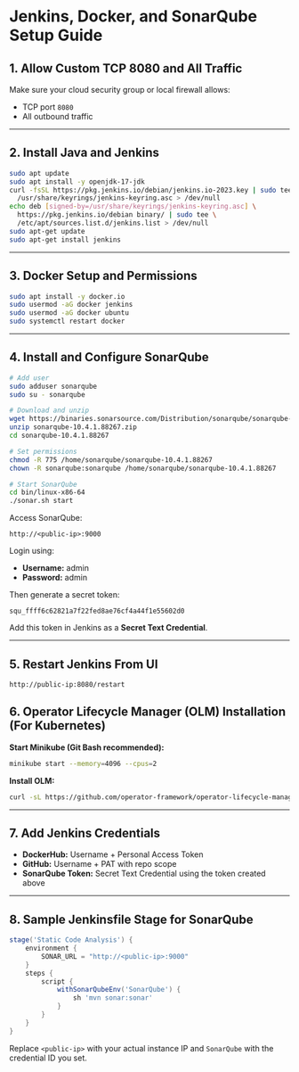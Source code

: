 # Jenkins, Docker, and SonarQube Setup Guide

## 1. Allow Custom TCP 8080 and All Traffic
Make sure your cloud security group or local firewall allows:
- TCP port `8080`
- All outbound traffic

---

## 2. Install Java and Jenkins

```bash
sudo apt update 
sudo apt install -y openjdk-17-jdk
curl -fsSL https://pkg.jenkins.io/debian/jenkins.io-2023.key | sudo tee \
  /usr/share/keyrings/jenkins-keyring.asc > /dev/null
echo deb [signed-by=/usr/share/keyrings/jenkins-keyring.asc] \
  https://pkg.jenkins.io/debian binary/ | sudo tee \
  /etc/apt/sources.list.d/jenkins.list > /dev/null
sudo apt-get update
sudo apt-get install jenkins
````

---

## 3. Docker Setup and Permissions

```bash
sudo apt install -y docker.io
sudo usermod -aG docker jenkins
sudo usermod -aG docker ubuntu
sudo systemctl restart docker
```

---

## 4. Install and Configure SonarQube

```bash
# Add user
sudo adduser sonarqube
sudo su - sonarqube

# Download and unzip
wget https://binaries.sonarsource.com/Distribution/sonarqube/sonarqube-10.4.1.88267.zip
unzip sonarqube-10.4.1.88267.zip
cd sonarqube-10.4.1.88267

# Set permissions
chmod -R 775 /home/sonarqube/sonarqube-10.4.1.88267
chown -R sonarqube:sonarqube /home/sonarqube/sonarqube-10.4.1.88267

# Start SonarQube
cd bin/linux-x86-64
./sonar.sh start
```

Access SonarQube:

```
http://<public-ip>:9000
```

Login using:

* **Username:** admin
* **Password:** admin

Then generate a secret token:

```
squ_ffff6c62821a7f22fed8ae76cf4a44f1e55602d0
```

Add this token in Jenkins as a **Secret Text Credential**.

---

## 5. Restart Jenkins From UI
```
http://public-ip:8080/restart
```

## 6. Operator Lifecycle Manager (OLM) Installation (For Kubernetes)

**Start Minikube (Git Bash recommended):**

```bash
minikube start --memory=4096 --cpus=2
```

**Install OLM:**

```bash
curl -sL https://github.com/operator-framework/operator-lifecycle-manager/releases/download/v0.32.0/install.sh | bash -s v0.32.0
```

---

## 7. Add Jenkins Credentials

* **DockerHub:** Username + Personal Access Token
* **GitHub:** Username + PAT with repo scope
* **SonarQube Token:** Secret Text Credential using the token created above

---

## 8. Sample Jenkinsfile Stage for SonarQube

```groovy
stage('Static Code Analysis') {
    environment {
        SONAR_URL = "http://<public-ip>:9000"
    }
    steps {
        script {
            withSonarQubeEnv('SonarQube') {
                sh 'mvn sonar:sonar'
            }
        }
    }
}
```
Replace `<public-ip>` with your actual instance IP and `SonarQube` with the credential ID you set.


